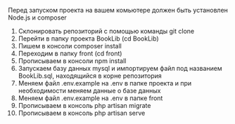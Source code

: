 Перед запуском проекта на вашем комьютере должен быть установлен Node.js и composer
1. Склонировать репозиторий с помощью команды git clone
2. Перейти в папку проекта BookLib (cd BookLib)
3. Пишем в консоли composer install
4. Переходим в папку front (cd front)
5. Прописываем в консоли npm install
6. Запускаем базу данных mysql и импортируем файл под названием BookLib.sql, находящийся в корне репозитория
7. Меняем файл .env.example на .env в папке проекта и при необходимости меняем данные о базе данных
8. Меняем файл .env.example на .env в папке front
9. Прописываем в консоль php artisan migrate
10. Прописываем в консоль php artisan serve